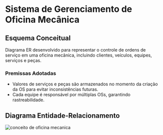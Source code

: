 # Sistema de Gerenciamento de Oficina Mecânica

## Esquema Conceitual
Diagrama ER desenvolvido para representar o controle de ordens de serviço em uma oficina mecânica, incluindo clientes, veículos, equipes, serviços e peças.

### Premissas Adotadas
- Valores de serviços e peças são armazenados no momento da criação da OS para evitar inconsistências futuras.  
- Cada equipe é responsável por múltiplas OSs, garantindo rastreabilidade.  

## Diagrama Entidade-Relacionamento
![conceito de oficina mecanica](https://github.com/user-attachments/assets/9dc4db88-c877-4185-91db-b8403b4a611d)
